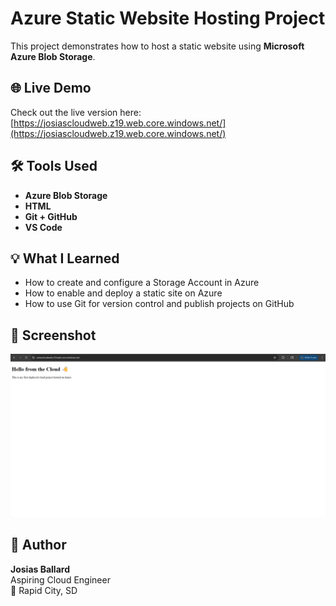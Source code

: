 # Azure Static Website Hosting Project

This project demonstrates how to host a static website using **Microsoft Azure Blob Storage**.

## 🌐 Live Demo
Check out the live version here: [https://josiascloudweb.z19.web.core.windows.net/](https://josiascloudweb.z19.web.core.windows.net/)

## 🛠️ Tools Used
- **Azure Blob Storage**
- **HTML**
- **Git + GitHub**
- **VS Code**

## 💡 What I Learned
- How to create and configure a Storage Account in Azure
- How to enable and deploy a static site on Azure
- How to use Git for version control and publish projects on GitHub

## 📸 Screenshot
![Live site screenshot](screenshot.png)

## 🚀 Author
**Josias Ballard**  
Aspiring Cloud Engineer  
📍 Rapid City, SD

